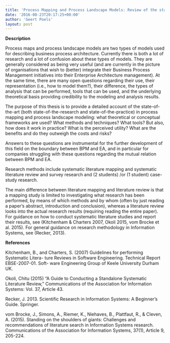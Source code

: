 ```yaml
---
title: 'Process Mapping and Process Landscape Models: Review of the state-of-the-art (Ward Van den Abeele)'
date: '2016-08-23T20:17:25+00:00'
author: 'Geert Poels'
layout: post
---
```


**Description**

Process maps and process landscape models are two types of models used for describing business process architecture. Currently there is both a lot of research and a lot of confusion about these types of models. They are generally considered as being very useful (and are currently in the picture of organisations that wish to (better) integrate their Business Process Management initiatives into their Enterprise Architecture management). At the same time, there are many open questions regarding their use, their representation (i.e., how to model them?), their difference, the types of analysis that can be performed, tools that can be used, and the underlying theoretical basis providing credibility to the modeling and analysis results.

The purpose of this thesis is to provide a detailed account of the state-of-the-art (both state-of-the-research and state-of-the-practice) in process mapping and process landscape modeling: what theoretical or conceptual frameworks are used? What methods and techniques? What tools? But also, how does it work in practice? What is the perceived utility? What are the benefits and do they outweigh the costs and risks?

Answers to these questions are instrumental for the further development of this field on the boundary between BPM and EA, and in particular for companies struggling with these questions regarding the mutual relation between BPM and EA.

Research methods include systematic literature mapping and systematic literature review and survey research and (2 students) /or (1 student) case-study research.

The main difference between literature mapping and literature review is that a mapping study is limited to investigating what research has been performed, by means of which methods and by whom (often by just reading a paper’s abstract, introduction and conclusion), whereas a literature review looks into the actual research results (requiring reading the entire paper). For guidance on how to conduct systematic literature studies and report their results, see (Kitchenham &amp; Charters 2007, Okoli 2015, vom Brocke et al. 2015). For general guidance on research methodology in Information Systems, see (Recker, 2013).

**References**

Kitchenham, B., and Charters, S. (2007) Guidelines for performing Systematic Litera- ture Reviews in Software Engineering. Technical Report EBSE-2007-01. Soft- ware Engineering Group of Keele University Durham UK.

Okoli, Chitu (2015) “A Guide to Conducting a Standalone Systematic Literature Review,” Communications of the Association for Information Systems: Vol. 37, Article 43.

Recker, J. 2013. Scientific Research in Information Systems: A Beginner’s Guide. Springer.

vom Brocke, J., Simons, A., Riemer, K., Niehaves, B., Plattfaut, R., &amp; Cleven, A. (2015). Standing on the shoulders of giants: Challenges and recommendations of literature search in Information Systems research. Communications of the Association for Information Systems, 37(1), Article 9, 205-224.  
​